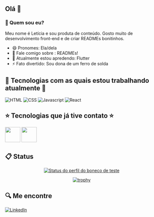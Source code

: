 ## Olá 👋

### 🤔 Quem sou eu? 
Meu nome é Letícia e sou produta de conteúdo. Gosto muito de desenvolvimento front-end e de criar READMEs bonitinhos.
- 😄 Pronomes: Ela/dela
- 💬 Fale comigo sobre : READMEs!
- 🌱 Atualmente estou apredendo: Flutter
- ⚡ Fato divertido: Sou dona de um ferro de solda

## 🌟 Tecnologias com as quais estou trabalhando atualmente 🌟
![HTML](https://img.shields.io/badge/HTML5-E34F26?style=for-the-badge&logo=html5&logoColor=white)
![CSS](https://img.shields.io/badge/CSS3-1572B6?style=for-the-badge&logo=css3&logoColor=white)
![Javascript](https://img.shields.io/badge/JavaScript-323330?style=for-the-badge&logo=javascript&logoColor=F7DF1E)
![React](https://img.shields.io/badge/React-20232A?style=for-the-badge&logo=react&logoColor=61DAFB)

## ⭐ Tecnologias que já tive contato ⭐
<img src="https://cdn.jsdelivr.net/gh/devicons/devicon/icons/cplusplus/cplusplus-original.svg" width="50px" /> <img src="https://cdn.jsdelivr.net/gh/devicons/devicon/icons/angularjs/angularjs-original.svg" width="50px" />

## 📋 Status
<div align="center">
  
[![Status do perfil do boneco de teste](https://github-readme-stats.vercel.app/api?username=BonecoDeTeste&hide=prs,issues,contribs&show_icons=true&theme=dracula)](https://github.com/anuraghazra/github-readme-stats)

[![trophy](https://github-profile-trophy.vercel.app/?username=BonecoDeTeste&theme=dracula&rank=C,B,A,AA,AAA,S&margin-w=15&column=2)](https://github.com/ryo-ma/github-profile-trophy)
  
  </div>

## 🔍 Me encontre
[![LinkedIn](https://img.shields.io/badge/LinkedIn-0077B5?style=for-the-badge&logo=linkedin&logoColor=white)](https://br.linkedin.com/company/cod3r)
